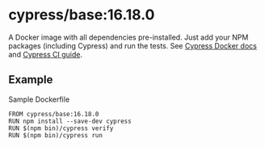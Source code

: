 <!-- WARNING: this file was autogenerated by generate-base-image.js -->
# cypress/base:16.18.0

A Docker image with all dependencies pre-installed.
Just add your NPM packages (including Cypress) and run the tests.
See [Cypress Docker docs](https://on.cypress.io/docker) and
[Cypress CI guide](https://on.cypress.io/ci).

## Example

Sample Dockerfile

```
FROM cypress/base:16.18.0
RUN npm install --save-dev cypress
RUN $(npm bin)/cypress verify
RUN $(npm bin)/cypress run
```
